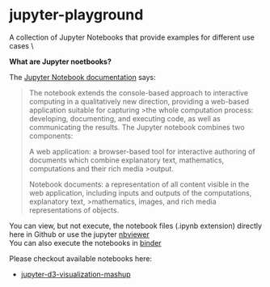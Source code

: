 # jupyter-playground

A collection of Jupyter Notebooks that provide examples for different use cases \

**What are Jupyter noetbooks?**

The [Jupyter Notebook documentation] says:
>The notebook extends the console-based approach to interactive computing in a qualitatively new direction, providing a web-based application suitable for capturing >the whole computation process: developing, documenting, and executing code, as well as communicating the results. The Jupyter notebook combines two components:
>
>A web application: a browser-based tool for interactive authoring of documents which combine explanatory text, mathematics, computations and their rich media >output.
>
>Notebook documents: a representation of all content visible in the web application, including inputs and outputs of the computations, explanatory text, >mathematics, images, and rich media representations of objects. 

You can view, but not execute, the notebook files (.ipynb extension) directly here in Github or use the jupyter [nbviewer] \
You can also execute the notebooks in [binder] 

Please checkout available notebooks here:
- [jupyter-d3-visualization-mashup]

[jupyter-d3-visualization-mashup]: https://github.com/piazzablu/jupyter-playground/tree/master/jupyter-d3-visualization-mashup
[nbviewer]: https://nbviewer.jupyter.org/
[binder]: https://mybinder.org/v2/gh/piazzablu/jupyter-playground/master
[Jupyter Notebook documentation]: https://jupyter-notebook.readthedocs.io/en/stable/index.html
